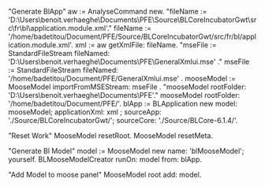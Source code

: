 "Generate BlApp"
aw := AnalyseCommand new.
"fileName := 'D:\Users\benoit.verhaeghe\Documents\PFE\Source\BLCoreIncubatorGwt\src\fr\bl\application.module.xml'."
fileName := '/home/badetitou/Document/PFE/Source/BLCoreIncubatorGwt/src/fr/bl/application.module.xml'.
xml := aw getXmlFile: fileName.
"mseFile := StandardFileStream fileNamed:  'D:\Users\benoit.verhaeghe\Documents\PFE\GeneralXmlui.mse' ."
mseFile := StandardFileStream fileNamed:  '/home/badetitou/Document/PFE/GeneralXmlui.mse' .
mooseModel := MooseModel importFromMSEStream: mseFile .
"mooseModel rootFolder: 'D:\Users\benoit.verhaeghe\Documents\PFE'."
mooseModel rootFolder: '/home/badetitou/Document/PFE/'.
blApp := BLApplication new model: mooseModel; applicationXml: xml ; sourceApp: './Source/BLCoreIncubatorGwt/'; sourceCore: './Source/BLCore-6.1.4/'.


"Reset Work"
MooseModel resetRoot.
MooseModel resetMeta.

"Generate Bl Model"
model := MooseModel new name: 'blMooseModel'; yourself.
BLMooseModelCreator runOn: model from: blApp.

"Add Model to moose panel"
MooseModel root add: model.
